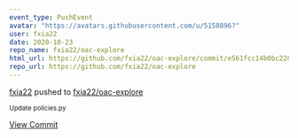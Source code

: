 ```yaml
---
event_type: PushEvent
avatar: "https://avatars.githubusercontent.com/u/5158896?"
user: fxia22
date: 2020-10-23
repo_name: fxia22/oac-explore
html_url: https://github.com/fxia22/oac-explore/commit/e561fcc14b0bc22844d6633877d308d99da1913e
repo_url: https://github.com/fxia22/oac-explore
---
```


<a href='https://github.com/fxia22' target='_blank'>fxia22</a> pushed to <a href='https://github.com/fxia22/oac-explore' target='_blank'>fxia22/oac-explore</a>

<small>Update policies.py</small>

<a href='https://github.com/fxia22/oac-explore/commit/e561fcc14b0bc22844d6633877d308d99da1913e' target='_blank'>View Commit</a>